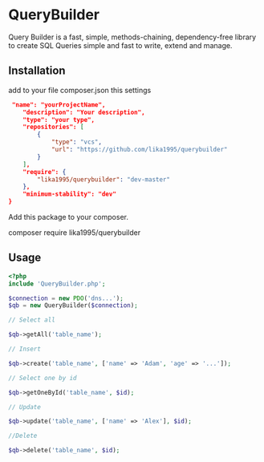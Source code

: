 # QueryBuilder

Query Builder is a fast, simple, methods-chaining, dependency-free library to create 
SQL Queries simple and fast to write, extend and manage.

## Installation

add to your file composer.json this settings
```json
 "name": "yourProjectName",
    "description": "Your description",
    "type": "your type",
    "repositories": [
        {
            "type": "vcs",
            "url": "https://github.com/lika1995/querybuilder"
        }
    ],
    "require": {
        "lika1995/querybuilder": "dev-master"
    },
    "minimum-stability": "dev"
}
```
Add this package to your composer.

composer require lika1995/querybuilder


## Usage
```php
<?php
include 'QueryBuilder.php';

$connection = new PDO('dns...');
$qb = new QueryBuilder($connection);

// Select all

$qb->getAll('table_name');

// Insert

$qb->create('table_name', ['name' => 'Adam', 'age' => '...']);

// Select one by id

$qb->getOneById('table_name', $id);

// Update

$qb->update('table_name', ['name' => 'Alex'], $id);

//Delete

$qb->delete('table_name', $id);
```